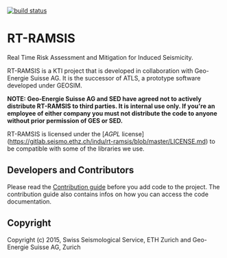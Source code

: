 [![build status](https://gitlab.seismo.ethz.ch/ci/projects/4/status.png?ref=develop)](https://gitlab.seismo.ethz.ch/ci/projects/4?ref=develop)

# RT-RAMSIS

Real Time Risk Assessment and Mitigation for Induced Seismicity.

RT-RAMSIS is a KTI project that is developed in collaboration with
Geo-Energie Suisse AG. It is the successor of ATLS, a prototype
software developed under GEOSIM.

**NOTE: Geo-Energie Suisse AG and SED have agreed not to actively distribute 
RT-RAMSIS to third parties. It is internal use only. If you're an employee of
either company you must not distribute the code to anyone without prior 
permission of GES or SED.** 

RT-RAMSIS is licensed under the [*AGPL* license]
(https://gitlab.seismo.ethz.ch/indu/rt-ramsis/blob/master/LICENSE.md) to be 
compatible with some of the libraries we use.

## Developers and Contributors

Please read the [Contribution guide](https://gitlab.seismo.ethz.ch/indu/rt-ramsis/blob/master/CONTRIBUTING.md)
before you add code to the project. The contribution guide also contains infos
on how you can access the code documentation.

## Copyright
Copyright (c) 2015, Swiss Seismological Service, ETH Zurich and Geo-Energie Suisse
AG, Zurich